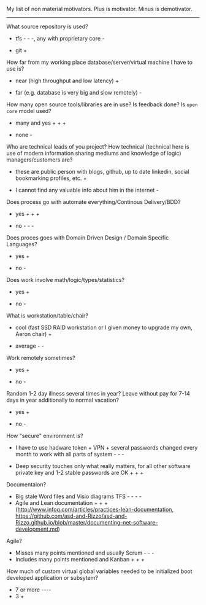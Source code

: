 
My list of non material motivators. Plus is motivator. Minus is demotivator.

---

What source repository is used?

* tfs - - -, any with proprietary core -

* git +

How far  from my working place database/server/virtual machine I have to use is?

* near (high throughput and low latency) +

* far (e.g. database is very big and slow remotely) -

How many open source tools/libraries are in use? Is feedback done? Is `open core` model used?

* many and yes + + +

* none -

Who are technical leads of you project? How technical (technical here is use of modern information sharing mediums and knowledge of logic) managers/customers are?

* these are public person with blogs, github, up to date linkedin, social bookmarking profiles, etc.  +

* I cannot find any valuable info about him in the internet -

Does process go with automate everything/Continous Delivery/BDD?

* yes + + + 

* no - - - 

Does proces goes with Domain Driven Design / Domain Specific Languages?

* yes +

* no -

Does work involve math/logic/types/statistics?

* yes +

* no -


What is workstation/table/chair?

* cool (fast SSD RAID workstation or I given money to upgrade my own, Aeron chair) +

* average - -

Work remotely sometimes?

* yes +

* no -

Random 1-2 day illness several times in year? Leave without pay for 7-14 days in year additionally to normal vacation?

* yes +

* no -

How "secure" environment is?  

* I have to use hadware token + VPN + several passwords changed every month to work with all parts of system - - -

* Deep security touches only what really matters, for all other software private key and 1-2 stable passwords are OK + + +

Documentaion?

* Big stale Word files and Visio diagrams TFS - - - -
* Agile and Lean documentation + + +  (http://www.infoq.com/articles/practices-lean-documentation, https://github.com/asd-and-Rizzo/asd-and-Rizzo.github.io/blob/master/documenting-net-software-development.md)

Agile?

* Misses many points mentioned and usually Scrum  - - -
* Includes many points mentioned and Kanban + + +

How much of custom virtual global variables needed to be initialized boot developed application or subsytem?
* 7 or more ----
* 3 +



